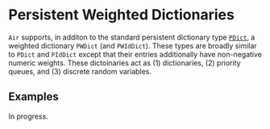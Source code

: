 # Persistent Weighted Dictionaries

`Air` supports, in additon to the standard persistent dictionary type
[`PDict`](pdict.md), a weighted dictionary `PWDict` (and `PWIdDict`). These types
are broadly similar to `PDict` and `PIdDict` except that their entries
additionally have non-negative numeric weights. These dictoinaries act as (1)
dictionaries, (2) priority queues, and (3) discrete random variables.

## Examples

In progress.
